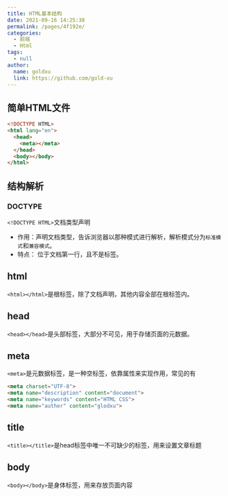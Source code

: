 ```yaml
---
title: HTML基本结构
date: 2021-09-16 14:25:38
permalink: /pages/4f192e/
categories:
  - 前端
  - Html
tags:
  - null
author: 
  name: goldxu
  link: https://github.com/gold-xu
---
```

## 简单HTML文件
```html
<!DOCTYPE HTML>
<html lang="en">
  <head>
    <meta></meta>
  </head>
  <body></body>
</html>
```
## 结构解析
### DOCTYPE
`<!DOCTYPE HTML>`文档类型声明
* 作用：声明文档类型，告诉浏览器以那种模式进行解析，解析模式分为`标准模式`和`兼容模式`。
* 特点： 位于文档第一行，且不是标签。

## html
`<html></html>`是根标签，除了文档声明，其他内容全部在根标签内。

## head
`<head></head>`是头部标签，大部分不可见，用于存储页面的元数据。

## meta
`<meta>`是元数据标签，是一种空标签，依靠属性来实现作用，常见的有
```html
<meta charset="UTF-8">
<meta name="description" content="document">
<meta name="keywords" content="HTML CSS">
<meta name="auther" content="glodxu">
```
## title
`<title></title>`是head标签中唯一不可缺少的标签，用来设置文章标题

## body
`<body></body>`是身体标签，用来存放页面内容